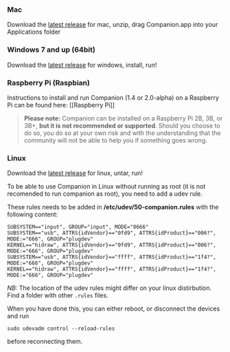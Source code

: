 ### Mac

Download the [latest release](https://github.com/bitfocus/companion/releases) for mac, unzip, drag Companion.app into your Applications folder

### Windows 7 and up (64bit)

Download the [latest release](https://github.com/bitfocus/companion/releases) for windows, install, run!

### Raspberry Pi (Raspbian)
Instructions to install and run Companion (1.4 or 2.0-alpha) on a Raspberry Pi can be found here: [[Raspberry Pi]]
> **Please note:** Companion can be installed on a Raspberry Pi 2B, 3B, or 3B+, **but it is not recommended or supported**. Should you choose to do so, you do so at your own risk and with the understanding that the community will not be able to help you if something goes wrong.

### Linux

Download the [latest release](https://github.com/bitfocus/companion/releases) for linux, untar, run!

To be able to use Companion in Linux without running as root (it is not recomended to run companion as root), you need to add a udev rule.

These rules needs to be added in **/etc/udev/50-companion.rules** with the following content:

```
SUBSYSTEM=="input", GROUP="input", MODE="0666"
SUBSYSTEM=="usb", ATTRS{idVendor}=="0fd9", ATTRS{idProduct}=="006?", MODE:="666", GROUP="plugdev"
KERNEL=="hidraw", ATTRS{idVendor}=="0fd9", ATTRS{idProduct}=="006?", MODE:="666", GROUP="plugdev"
SUBSYSTEM=="usb", ATTRS{idVendor}=="ffff", ATTRS{idProduct}=="1f4?", MODE:="666", GROUP="plugdev"
KERNEL=="hidraw", ATTRS{idVendor}=="ffff", ATTRS{idProduct}=="1f4?", MODE:="666", GROUP="plugdev"
```

*NB:* The location of the udev rules might differ on your linux distirbution. Find a folder with other `.rules` files.

When you have done this, you can either reboot, or disconnect the devices and run
```
sudo udevadm control --reload-rules
```

before reconnecting them.